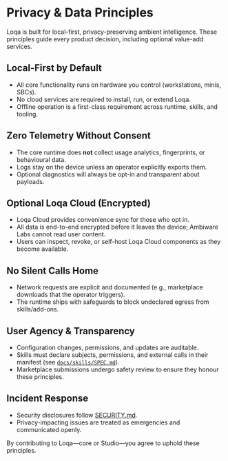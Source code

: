 # Privacy & Data Principles

Loqa is built for local-first, privacy-preserving ambient intelligence. These principles guide every product decision, including optional value-add services.

## Local-First by Default
- All core functionality runs on hardware you control (workstations, minis, SBCs).
- No cloud services are required to install, run, or extend Loqa.
- Offline operation is a first-class requirement across runtime, skills, and tooling.

## Zero Telemetry Without Consent
- The core runtime does **not** collect usage analytics, fingerprints, or behavioural data.
- Logs stay on the device unless an operator explicitly exports them.
- Optional diagnostics will always be opt-in and transparent about payloads.

## Optional Loqa Cloud (Encrypted)
- Loqa Cloud provides convenience sync for those who opt in.
- All data is end-to-end encrypted before it leaves the device; Ambiware Labs cannot read user content.
- Users can inspect, revoke, or self-host Loqa Cloud components as they become available.

## No Silent Calls Home
- Network requests are explicit and documented (e.g., marketplace downloads that the operator triggers).
- The runtime ships with safeguards to block undeclared egress from skills/add-ons.

## User Agency & Transparency
- Configuration changes, permissions, and updates are auditable.
- Skills must declare subjects, permissions, and external calls in their manifest (see [`docs/skills/SPEC.md`](https://github.com/ambiware-labs/loqa-core/blob/main/docs/skills/SPEC.md)).
- Marketplace submissions undergo safety review to ensure they honour these principles.

## Incident Response
- Security disclosures follow [SECURITY.md](../SECURITY.md).
- Privacy-impacting issues are treated as emergencies and communicated openly.

By contributing to Loqa—core or Studio—you agree to uphold these principles.
